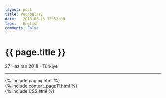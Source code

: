 ```yaml
---
layout: post
title: Vocabulary
date:   2018-06-26 13:52:00
tags:   English
comments: False
---
```


{{ page.title }}
================

<p class="meta">27 Haziran 2018 - Türkiye</p>
<hr>
{% include paging.html %}<div class="teaser clearfix">
{% include content_page11.html %}<div class="teaser clearfix">
{% include CSS.html %}




